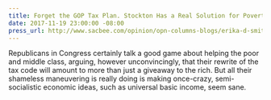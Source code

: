 ```yaml
---
title: Forget the GOP Tax Plan. Stockton Has a Real Solution for Poverty – Free Money
date: 2017-11-19 23:00:00 -08:00
press_url: http://www.sacbee.com/opinion/opn-columns-blogs/erika-d-smith/article185683993.html
---
```


Republicans in Congress certainly talk a good game about helping the poor and middle class, arguing, however unconvincingly, that their rewrite of the tax code will amount to more than just a giveaway to the rich. But all their shameless maneuvering is really doing is making once-crazy, semi-socialistic economic ideas, such as universal basic income, seem sane.
